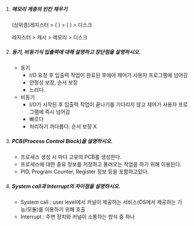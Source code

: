 1. ##### 메모리 계층의 빈칸 채우기

   (상위층)레지스터 > (      ) > (      ) > 디스크

   레지스터 > 캐시 > 메모리 > 디스크



2. ##### 동기, 비동기식 입출력에 대해 설명하고 장단점을 살명하시오.

   - 동기
     - I/O 요청 후 입출력 작업이 완료된 후에야 제어가 사용자 프로그램에 넘어감
     - 안정성 보장, 순서 보장
     - 느리다.
   - 비동기
     - I/O가 시작된 후 입출력 작업이 끝나기를 기다리지 않고 제어가 사용자 프로그램에 즉시 넘어감
     - 빠르다
     - 처리하기 까다롭다. 순서 보장 X



3. ##### PCB(Process Control Block)을 설명하시오.

   - 프로세스 생성 시 마다 고유의 PCB를 생성한다.
   - 프로세스에 대한 중요 정보를 저장하고 불러오는 작업을 하기 위해 이용된다.
   - PID, Program Counter, Register 정보 등을 포함하고있다.



4. ##### System call과 Interrupt의 차이점을 설명하시오.

   - System call :   user level에서 커널이 제공하는 서비스(OS에서 제공하는 기능/모듈)를 이용하기 위해 호출
   - Interrupt :   주변 장치와 커널이 소통하는 방식 중 하나